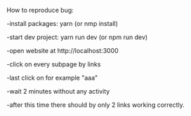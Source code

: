 How to reproduce bug:

-install packages: yarn (or nmp install)

-start dev project: yarn run dev (or npm run dev)

-open website at http://localhost:3000

-click on every subpage by links

-last click on for example "aaa"

-wait 2 minutes without any activity

-after this time there should by only 2 links working correctly.